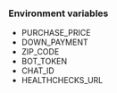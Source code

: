 
### Environment variables
- PURCHASE_PRICE
- DOWN_PAYMENT
- ZIP_CODE
- BOT_TOKEN
- CHAT_ID
- HEALTHCHECKS_URL
